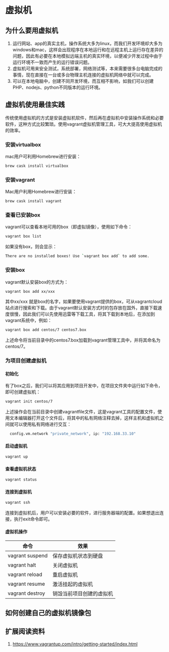 # 虚拟机

## 为什么要用虚拟机

1. 运行网站、app的真实主机，操作系统大多为linux，而我们开发环境却大多为windows和mac，这样会出现程序在本地运行和在远程主机上运行存在差异的问题，因此有必要在本地模拟远端主机的真实环境，以便减少开发过程中由于运行环境不一致而产生的运行错误问题。
2. 虚拟机可用来安全测试，系统部署，网络测试等，本来需要很多台电脑完成的事情，现在直接在一台或多台物理主机连接的虚拟机网络中就可以完成。
3. 可以在本地电脑中，创建不同开发环境，而互相不影响，如我们可以创建PHP、nodejs、python不同版本的运行环境。

## 虚拟机使用最佳实践

传统使用虚拟机的方式是安装虚拟机软件，然后再在虚拟机中安装操作系统和必要软件，这种方式比较繁琐。使用vagrant虚拟机管理工具，可大大提高使用虚拟机的效率。

### 安装virtualbox

mac用户可利用Homebrew进行安装：

```bash
brew cask install virtualbox
```

### 安装vagrant

Mac用户利用Homebrew进行安装：

```bash
brew cask install vagrant
```

### 查看已安装box

vagrant可以查看本地可用的box（即虚拟镜像），使用如下命令：

```sh
vagrant box list
```

如果没有box，则会显示：

```sh
There are no installed boxes! Use `vagrant box add` to add some.
```

### 安装box

vagrant默认安装box的方式为：

```sh
vagrant box add xx/xxx
```

其中xx/xxx 就是box的名字，如果要使用vagrant提供的box，可从vagrantcloud站点进行搜索和下载。由于vagrant默认安装方式时的包存放在国外，直接下载速度很慢，因此我们可以先使用迅雷等下载工具，将其下载到本地后，在添加到vagrant系统中，例如：

```sh
vagrant box add centos/7 centos7.box
```

上述命令将当前目录中的centos7.box加载到vagrant管理工具中，并将其命名为centos/7。

### 为项目创建虚拟机

#### 初始化

有了box之后，我们可以将其应用到项目开发中，在项目文件夹中运行如下命令，即可创建虚拟机：

```sh
vagrant init centos/7
```

上述操作会在当前目录中创建vagrantfile文件，这是vagrant工具的配置文件，使用文本编辑器打开这个文件后，将其中的私有网络注释去掉，这样主机和虚拟机之间就可以使用私有网络进行交互：

```sh
  config.vm.network "private_network", ip: "192.168.33.10"
```

#### 启动虚拟机

```sh
vagrant up
```


#### 查看虚拟机状态

```sh
vagrant status
```

#### 连接到虚拟机

```sh
vagrant ssh
```

连接到虚拟机后，用户可以安装必要的软件，进行服务器端的配置。如果想退出连接，执行exit命令即可。

#### 虚拟机操作

|命令|效果|
|----|----|
|vagrant suspend|保存虚拟机状态到硬盘|
|vagrant halt|关闭虚拟机|
|vagrant reload|重启虚拟机|
|vagrant resume|激活挂起的虚拟机|
|vagrant destroy|销毁当前项目创建的虚拟机|

## 如何创建自己的虚拟机镜像包

## 扩展阅读资料

1. <https://www.vagrantup.com/intro/getting-started/index.html>
